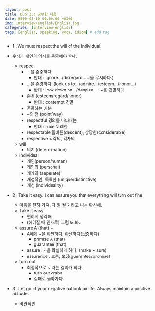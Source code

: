 ```yaml
---
layout: post
title: Duo 3.3 공부한 내용
date: 9999-02-10 00:00:00 +0300
img: interview/english/English.jpg
categories: [interview-english] 
tags: [english, speaking, voca, idiom] # add tag
---
```


+ 1 . We must respect the will of the individual.
+ 우리는 개인의 의지를 존중해야 한다.
    + respect
        + ...을 존중하다. 
            + 반대 : ignore.../disregard... ~을 무시하다.)
        + ...을 존경하다. (look up to.../admire.../esteem.../honor...)
            + 반대 : look down on.../despise... : ~을 경멸하다.
        + 존경 (esteem/regard/honor)
            + 반대 : contempt 경멸
        + 존중하는 기분
        + ~의 점 (point/way)
        + respectful 경의를 나타내는
            + 반대 : rude 무례한
        + respectable 올바른(descent), 상당한(considerable)
        + respective 각각의, 각자의
    + will
        + 의지 (determination)
    + individual 
        + 개인(person/human)
        + 개인의 (personal)
        + 개개의 (seperate)
        + 개성적인, 독특한 (unique/distinctive)
        + 개성 (individuality) 
        
+ 2 . Take it easy. I can assure you that everything will turn out fine.
    + 마음을 편히 가져. 다 잘 될 거라고 나는 확신해.
    + Take it easy
        + 편하게 생각해
        + (헤어질 때 인사로) 그럼 또 봐.
    + assure A (that) ~
        + A에게 ~을 확인하다, 확신하다(보증하다)
            + primise A (that)
            + guarantee (that)
        + assure : ~을 확실하게 하다. (make ~ sure)
        + assurance : 보증, 보장(guarantee/promise)
    + turn out
        + 최종적으로 ~ 라는 결과가 되다.
            + turn out crabs
            + 실패로 돌아가다.

+ 3 . Let go of your negative outlook on life. Always maintain a positive attitude.
    + 비관적인 